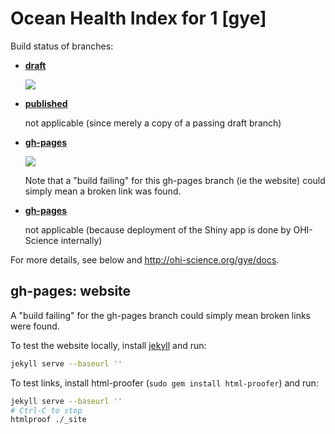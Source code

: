 # Ocean Health Index for 1 [gye]

Build status of branches:

- [**draft**](https://github.com/OHI-Science/gye/tree/draft)

  [![](https://api.travis-ci.org/OHI-Science/gye.svg?branch=draft)](https://travis-ci.org/OHI-Science/gye/branches)

- [**published**](https://github.com/OHI-Science/gye/tree/published)

  not applicable (since merely a copy of a passing draft branch)  

- [**gh-pages**](https://github.com/OHI-Science/gye/tree/gh-pages)

  [![](https://api.travis-ci.org/OHI-Science/gye.svg?branch=gh-pages)](https://travis-ci.org/OHI-Science/gye/branches)
  
  Note that a "build failing" for this gh-pages branch (ie the website) could simply mean a broken link was found.

- [**gh-pages**](https://github.com/OHI-Science/gye/tree/app)

  not applicable (because deployment of the Shiny app is done by OHI-Science internally)

For more details, see below and http://ohi-science.org/gye/docs.

## gh-pages: website

A "build failing" for the gh-pages branch could simply mean broken links were found.

To test the website locally, install [jekyll](http://jekyllrb.com/docs/installation/) and run:

```bash
jekyll serve --baseurl ''
```

To test links, install html-proofer (`sudo gem install html-proofer`) and run:

```bash
jekyll serve --baseurl ''
# Ctrl-C to stop
htmlproof ./_site
```
